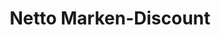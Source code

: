 ---
title: "Netto Marken-Discount"
url: /mindelheim/netto-marken-discount-allgaeuer-strasse/
shop: Supermarkt
---